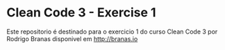 # Clean Code 3 - Exercise 1

Este repositorio é destinado para o exercicio 1 do curso Clean Code 3 por Rodrigo Branas disponivel em http://branas.io
